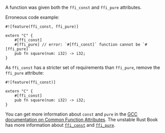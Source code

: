A function was given both the `ffi_const` and `ffi_pure` attributes.

Erroneous code example:

```compile_fail,E0757
#![feature(ffi_const, ffi_pure)]

extern "C" {
    #[ffi_const]
    #[ffi_pure] // error: `#[ffi_const]` function cannot be `#[ffi_pure]`
    pub fn square(num: i32) -> i32;
}
```

As `ffi_const` has a stricter set of requirements than `ffi_pure`, remove the
`ffi_pure` attribute:

```
#![feature(ffi_const)]

extern "C" {
    #[ffi_const]
    pub fn square(num: i32) -> i32;
}
```

You can get more information about `const` and `pure` in the [GCC documentation
on Common Function Attributes]. The unstable Rust Book has more information
about [`ffi_const`] and [`ffi_pure`].

[GCC documentation on Common Function Attributes]: https://gcc.gnu.org/onlinedocs/gcc/Common-Function-Attributes.html
[`ffi_const`]: https://doc.rust-lang.org/nightly/unstable-book/language-features/ffi-const.html
[`ffi_pure`]: https://doc.rust-lang.org/nightly/unstable-book/language-features/ffi-pure.html
